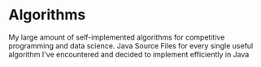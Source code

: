 # Algorithms
My large amount of self-implemented algorithms for competitive programming and data science.
Java Source Files for every single useful algorithm I've encountered and decided to implement efficiently in Java
